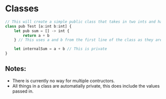 # Classes

```js
// This will create a simple public class that takes in two ints and has a public function and a private function
class pub Test [a:int b:int] {
	let pub sum = [] -> int {
		return a + b
	} // This uses a and b from the first line of the class as they are internal variables

	let internalSum = a + b // This is private
}
```

## Notes:
- There is currently no way for multiple contructors.
- All things in a class are automatially private, this does include the values passed in.